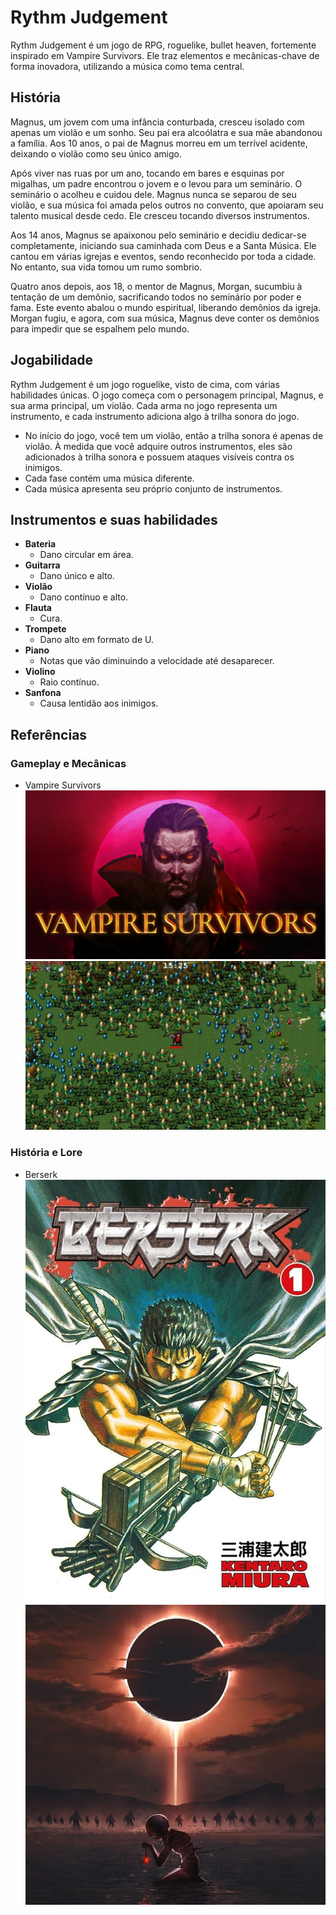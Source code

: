 # Rythm Judgement

Rythm Judgement é um jogo de RPG, roguelike, bullet heaven, fortemente inspirado em Vampire Survivors. Ele traz elementos e mecânicas-chave de forma inovadora, utilizando a música como tema central.

## História

Magnus, um jovem com uma infância conturbada, cresceu isolado com apenas um violão e um sonho. Seu pai era alcoólatra e sua mãe abandonou a família. Aos 10 anos, o pai de Magnus morreu em um terrível acidente, deixando o violão como seu único amigo.

Após viver nas ruas por um ano, tocando em bares e esquinas por migalhas, um padre encontrou o jovem e o levou para um seminário. O seminário o acolheu e cuidou dele. Magnus nunca se separou de seu violão, e sua música foi amada pelos outros no convento, que apoiaram seu talento musical desde cedo. Ele cresceu tocando diversos instrumentos.

Aos 14 anos, Magnus se apaixonou pelo seminário e decidiu dedicar-se completamente, iniciando sua caminhada com Deus e a Santa Música. Ele cantou em várias igrejas e eventos, sendo reconhecido por toda a cidade. No entanto, sua vida tomou um rumo sombrio.

Quatro anos depois, aos 18, o mentor de Magnus, Morgan, sucumbiu à tentação de um demônio, sacrificando todos no seminário por poder e fama. Este evento abalou o mundo espiritual, liberando demônios da igreja. Morgan fugiu, e agora, com sua música, Magnus deve conter os demônios para impedir que se espalhem pelo mundo.

## Jogabilidade

Rythm Judgement é um jogo roguelike, visto de cima, com várias habilidades únicas. O jogo começa com o personagem principal, Magnus, e sua arma principal, um violão. Cada arma no jogo representa um instrumento, e cada instrumento adiciona algo à trilha sonora do jogo.

- No início do jogo, você tem um violão, então a trilha sonora é apenas de violão. À medida que você adquire outros instrumentos, eles são adicionados à trilha sonora e possuem ataques visíveis contra os inimigos.
- Cada fase contém uma música diferente.
- Cada música apresenta seu próprio conjunto de instrumentos.

## Instrumentos e suas habilidades

- **Bateria**
  - Dano circular em área.
- **Guitarra**
  - Dano único e alto.
- **Violão**
  - Dano contínuo e alto.
- **Flauta**
  - Cura.
- **Trompete**
  - Dano alto em formato de U.
- **Piano**
  - Notas que vão diminuindo a velocidade até desaparecer.
- **Violino**
  - Raio contínuo.
- **Sanfona**
  - Causa lentidão aos inimigos.

## Referências

### Gameplay e Mecânicas
- Vampire Survivors
![Vampire survivors Logo](img/1.png)
![Vampire survivors Gameplay](img/2.png)

### História e Lore
- Berserk
![Berserk Volume 1](img/3.png)
![Berserk Eclipse](img/4.png)
